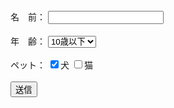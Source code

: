 
<html>
<head>
<meta http-equiv="content-type" content="text/html; charset=shift_jis">
<script>
function check(){
var obj=document.forms[0];
if(obj.txt.value==""){
alert("名前を入力してください。");
}else{
str1="txt="+escape(obj.txt.value);
str2="&slt="+escape(obj.slt.value);
str3="&chk=";
if(obj.chk[0].checked){str3+=escape(obj.chk[0].value);}
if(obj.chk[1].checked){str3+=escape(","+obj.chk[1].value);}
location.href="https://takajo-soft36.github.io/RPG-rogin/rog.md?"+str1+str2+str3;
}
}
</script>
</head>
<body>
<form>
名　前：
<input type="text" name="txt" value="" /><br><br>
年　齢：
<select name="slt">
<option value="10歳以下">10歳以下
<option value="10歳以下">20歳以下
</select><br><br>
ペット：
<input type="checkbox" name="chk" value="犬" checked/>犬
<input type="checkbox" name="chk" value="猫" />猫<br><br>
<input type="button" value="送信" onclick="check()"/>
</form>
</body>
</html>
